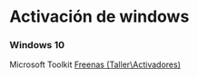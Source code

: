 <!-- TITLE: Activar Windows -->
<!-- SUBTITLE: Metodos para activar windows -->

<script>
$(document).ready(function(){
var a = document.getElementById("title");
var span = document.createElement("span");
span.setAttribute("id", "breadcrum");
a.parentElement.appendChild(span);
var fullURL = window.location.pathname;var urls = fullURL.split("/");var path = "/";urls.forEach(function(url){if(url == ""){document.getElementById("breadcrum").innerHTML += '<a href="/">Home</a>';}else{document.getElementById("breadcrum").innerHTML += " > ";path +=url + "/";document.getElementById("breadcrum").innerHTML += '<a href="'+ path + '">' + url + '</a>';}});});</script>
# Activación de windows
### Windows 10
 Microsoft Toolkit <a href="\\freenas\Taller\Activadores"> Freenas (Taller\Activadores) </a>
 
 

